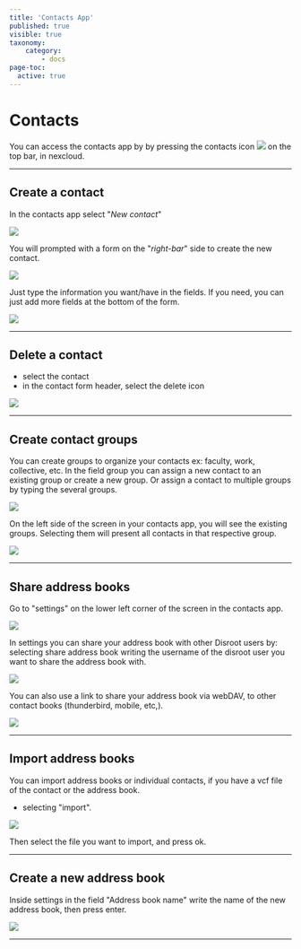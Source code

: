```yaml
---
title: 'Contacts App'
published: true
visible: true
taxonomy:
    category:
        - docs
page-toc:
  active: true
---
```


# Contacts
You can access the contacts app by by pressing the contacts icon ![](en/contacts_top_icon.png?resize=20,20) on the top bar, in nexcloud.

----------------------
## Create a contact

In the contacts app select "*New contact*"

![](en/contacts_add1.png)

You will prompted with a form on the "*right-bar*" side to create the new contact.

![](en/contacts_add2.png)

Just type the information you want/have in the fields. If you need, you can just add more fields at the bottom of the form.

![](en/contacts_add3.png)

-----------------------
## Delete a contact

* select the contact
* in the contact form header, select the delete icon

![](en/contacts_delete.png)

-----------------------
## Create contact groups
You can create groups to organize your contacts ex: faculty, work, collective, etc.
In the field group you can assign a new contact to an existing group or create a new group. Or assign a contact to multiple groups by typing the several groups.

![](en/contacts_groups1.png)

On the left side of the screen in your contacts app, you will see the existing groups.
Selecting them will present all contacts in that respective group.

![](en/contacts_groups2.png)

------------------------
## Share address books

Go to "settings" on the lower left corner of the screen in the contacts app.

![](en/contacts_share1.png)

In settings you can share your address book with other Disroot users by:
selecting share address book
writing the username of the disroot user you want to share the address book with.

![](en/contacts_share2.png)

You can also use a link to share your address book via webDAV, to other contact books (thunderbird, mobile, etc,).

![](en/contacts_share3.png)

-------------------------
## Import address books

You can import address books or individual contacts, if you have a vcf file of the contact or the address book.

* selecting "import".

![](en/contacts_import1.png)

Then select the file you want to import, and press ok.

-----------------------------
## Create a new address book

Inside settings in the field "Address book name" write the name of the new address book, then press enter.

![](en/contacts_create1.png)

-----------------------------
